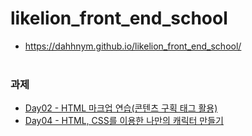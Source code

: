 # likelion_front_end_school

- https://dahhnym.github.io/likelion_front_end_school/
<br><br>

### 과제
- [Day02 - HTML 마크업 연습(콘텐츠 구획 태그 활용)](https://dahhnym.github.io/front_end_school_html/Day2/%EA%B3%BC%EC%A0%9C_002.html)
- [Day04 - HTML, CSS를 이용한 나만의 캐릭터 만들기](https://dahhnym.github.io/front_end_school_html/Day04/character_creating_with_html_css.html)
